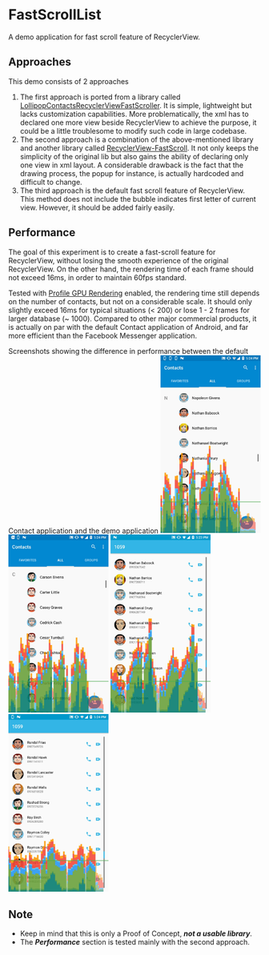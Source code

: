 # FastScrollList
A demo application for fast scroll feature of RecyclerView.

## Approaches
This demo consists of 2 approaches
1. The first approach is ported from a library called [LollipopContactsRecyclerViewFastScroller](https://github.com/AndroidDeveloperLB/LollipopContactsRecyclerViewFastScroller). It is simple, lightweight but lacks customization capabilities. More problematically, the xml has to declared one more view beside RecyclerView to achieve the purpose, it could be a little troublesome to modify such code in large codebase.
2. The second approach is a combination of the above-mentioned library and another library called [RecyclerView-FastScroll](https://github.com/timusus/RecyclerView-FastScroll). It not only keeps the simplicity of the original lib but also gains the ability of declaring only one view in xml layout. A considerable drawback is the fact that the drawing process, the popup for instance, is actually hardcoded and difficult to change.
3. The third approach is the default fast scroll feature of RecyclerView. This method does not include the bubble indicates first letter of current view. However, it should be added fairly easily.

## Performance
The goal of this experiment is to create a fast-scroll feature for RecyclerView, without losing the smooth experience of the original RecyclerView. On the other hand, the rendering time of each frame should not exceed 16ms, in order to maintain 60fps standard.

Tested with [Profile GPU Rendering](https://developer.android.com/topic/performance/rendering/profile-gpu.html) enabled, the rendering time still depends on the number of contacts, but not on a considerable scale. It should only slightly exceed 16ms for typical situations (< 200) or lose 1 - 2 frames for larger database (~ 1000). Compared to other major commercial products, it is actually on par with the default Contact application of Android, and far more efficient than the Facebook Messenger application.

Screenshots showing the difference in performance between the default Contact application and the demo application
<img src="./images/contact_1.jpg" width="200"/>
<img src="./images/contact_2.jpg" width="200"/>
<img src="./images/demo_2.jpg" width="200"/>
<img src="./images/demo_1.jpg" width="200"/>


## Note
* Keep in mind that this is only a Proof of Concept, **_not a usable library_**.  
* The **_Performance_** section is tested mainly with the second approach.

